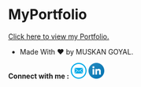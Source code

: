 # MyPortfolio

[Click here to view my Portfolio.](https://vinitshahdeo.github.io/Water-Monitoring-System/src/home.html)

- Made With ❤ by MUSKAN GOYAL.

**Connect with me :**
<a href="mailto:muskangoyal05@gmail.com"><img src="Images/mail.png" width="32px" height="32px"></a> 
<a href="https://www.linkedin.com/in/goyalmuskan/"><img src="Images/linkedin.png" width="32px" height="32px"></a>
